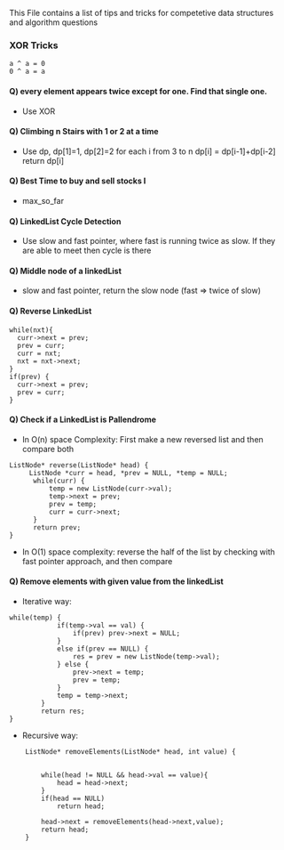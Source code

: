 This File contains a list of tips and tricks for competetive data structures and algorithm questions

### XOR Tricks
	a ^ a = 0
	0 ^ a = a
  
#### Q) every element appears twice except for one. Find that single one.
- Use XOR
#### Q) Climbing n Stairs with 1 or 2 at a time 
- Use dp, dp[1]=1, dp[2]=2 for each i from 3 to n dp[i] = dp[i-1]+dp[i-2] return dp[i]
#### Q) Best Time to buy and sell stocks I 
- max_so_far
#### Q) LinkedList Cycle Detection 
- Use slow and fast pointer, where fast is running twice as slow. If they are able to meet then cycle is there
#### Q) Middle node of a linkedList
- slow and fast pointer, return the slow node (fast => twice of slow)
#### Q) Reverse LinkedList 
```
while(nxt){ 
  curr->next = prev;
  prev = curr;
  curr = nxt;
  nxt = nxt->next;
} 
if(prev) {
  curr->next = prev;
  prev = curr;
}
```
#### Q) Check if a LinkedList is Pallendrome 
 - In O(n) space Complexity: First make a new reversed list and then compare both
```
ListNode* reverse(ListNode* head) {
     ListNode *curr = head, *prev = NULL, *temp = NULL;
      while(curr) {
          temp = new ListNode(curr->val);
          temp->next = prev;
          prev = temp;
          curr = curr->next;
      }
      return prev;
}
```
- In O(1) space complexity: reverse the half of the list by checking with fast pointer approach, and then compare
#### Q) Remove elements with given value from the linkedList
- Iterative way: 
``` 
while(temp) {
            if(temp->val == val) {
                if(prev) prev->next = NULL;
            }
            else if(prev == NULL) {
                res = prev = new ListNode(temp->val);
            } else {
                prev->next = temp;
                prev = temp;
            }
            temp = temp->next;
        }
        return res;
}
```
- Recursive way: 
```
	ListNode* removeElements(ListNode* head, int value) {
        
        
        while(head != NULL && head->val == value){
            head = head->next;
        }
        if(head == NULL)
            return head;
        
        head->next = removeElements(head->next,value);
        return head;
    }
```
